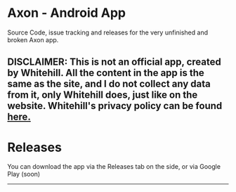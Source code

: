 # Axon - Android App

Source Code, issue tracking and releases for the very unfinished and broken Axon app.

**DISCLAIMER: This is not an official app, created by Whitehill. All the content in the app is the same as the site, and I do not collect any data from it, only Whitehill does, just like on the website.**
Whitehill's privacy policy can be found [here.](https://cdn.whitehill.club/docs/PrivacyPolicy.pdf)
---

# Releases

You can download the app via the Releases tab on the side, or via Google Play (soon)

---
